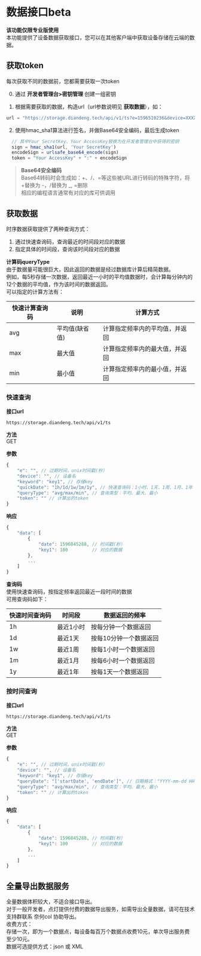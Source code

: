 # 数据接口beta  

**该功能仅限专业版使用**  
本功能提供了设备数据获取接口，您可以在其他客户端中获取设备存储在云端的数据。

## 获取token  

每次获取不同的数据前，您都需要获取一次token  

0. 通过 **开发者管理台>密钥管理** 创建一组密钥  

1. 根据需要获取的数据，构造url（url参数说明见 **获取数据**），如：  

``` js
url = "https://storage.diandeng.tech/api/v1/ts?e=1596510236&device=XXXXXXXXXXXX&keyword=data1&quickDate=1h&queryType=avg"
```

2. 使用hmac_sha1算法进行签名，并做Base64安全编码，最后生成token  

``` js
  // 其中Your SecretKey、Your AccessKey替换为在开发者管理台中获得的密钥  
  sign = hmac_sha1(url, 'Your SecretKey')
  encodeSign = urlsafe_base64_encode(sign)
  token = "Your AccessKey" + ":" + encodeSign
```  

> **Base64安全编码**  
> Base64转码时会生成如：+、/、=等这些被URL进行转码的特殊字符，将+替换为 -，/替换为 _, =删除  
> 相应的编程语言通常有对应的库可供调用  

## 获取数据  

时序数据获取提供了两种查询方式：  

1. 通过快速查询码，查询最近的时间段对应的数据  
2. 指定具体的时间段，查询该时间段对应的数据  

**计算码queryType**  
由于数据量可能很巨大，因此返回的数据是经过数据库计算后精简数据。  
例如，每5秒存储一次数据，返回最近一小时的平均值数据时，会计算每分钟内的12个数据的平均值，作为该时间的数据返回。  
可以指定的计算方法有：  

| 快速计算查询码 | 说明   | 计算方式                       |
| -------------- | ------ | ------------------------------ |
| avg            | 平均值(缺省值) | 计算指定频率内的平均值，并返回 |
| max            | 最大值 | 计算指定频率内的最大值，并返回 |
| min            | 最小值 | 计算指定频率内的最小值，并返回 |

### 快速查询  

**接口url**  

``` 
https://storage.diandeng.tech/api/v1/ts
```

**方法**  
GET  

**参数**  

``` js
{
    "e": "", // 过期时间，unix时间戳(秒）
    "device": "", // 设备名
    "keyword": "key1", // 存储key
    "quickDate": "1h/1d/1w/1m/1y", // 快速查询码：1小时、1天、1周、1月、1年
    "queryType": "avg/max/min", // 查询类型：平均、最大、最小
    "token": "" // 计算出的token
}
```

**响应**  

``` js
{
    "data": [
        {
            "date": 1596845288, // 时间戳(秒）
            "key1": 100         // 对应的数据
        }, 
        ...
    ]
}
```

**查询码**  
使用快速查询码，按指定频率返回最近一段时间的数据  
可用查询码如下：

| 快速时间查询码 | 时间段    | 数据返回的频率         |
| -------------- | --------- | ---------------------- |
| 1h             | 最近1小时 | 按每分钟一个数据返回   |
| 1d             | 最近1天   | 按每10分钟一个数据返回 |
| 1w             | 最近1周   | 按每1小时一个数据返回  |
| 1m             | 最近1月   | 按每6小时一个数据返回  |
| 1y             | 最近1年   | 按每1天一个数据返回    |

### 按时间查询  

**接口url**  

``` 
https://storage.diandeng.tech/api/v1/ts
```

**方法**  
GET

**参数**  

``` js
{
    "e": "", // 过期时间，unix时间戳(秒）
    "device": "", // 设备名
    "keyword": "key1", // 存储key
    "queryDate": "['startDate', 'endDate']", // 日期格式："YYYY-mm-dd HH:MM", 如"2020-08-05 10:20"
    "queryType": "avg/max/min", // 查询类型：平均、最大、最小
    "token": "" // 计算出的token
}
```

**响应**  

``` js
{
    "data": [
        {
            "date": 1596845288, // 时间戳(秒）
            "key1": 100         // 对应的数据
        },
        ...
    ]
}
```


## 全量导出数据服务  
全量数据体积较大，不适合接口导出。  
对于一般开发者，点灯提供付费的数据导出服务，如需导出全量数据，请可在技术支持群联系 奈何col 协助导出。  
收费方式：  
存储一次，即为一个数据点，每设备每百万个数据点收费10元，单次导出服务费至少10元。  
数据可选提供方式：json 或 XML  